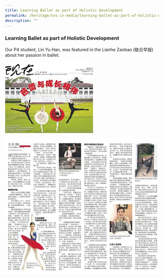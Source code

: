 ```yaml
---
title: Learning Ballet as part of Holistic Development
permalink: /heritage/tns-in-media/learning-ballet-as-part-of-holistic-development/
description: ""
---
```

### Learning Ballet as part of Holistic Development

Our P4 student, Lin Yu Han, was featured in the Lianhe Zaobao (联合早报) about her passion in ballet.

![learning-ballet-as-part-of-holistic-development](/images/Heritage/TNS%20in%20Media/img_learning-ballet-as-part-of-holistic-development.jpg)

![learning-ballet-as-part-of-holistic-development-2](/images/Heritage/TNS%20in%20Media/img_learning-ballet-as-part-of-holistic-development_2.jpg)